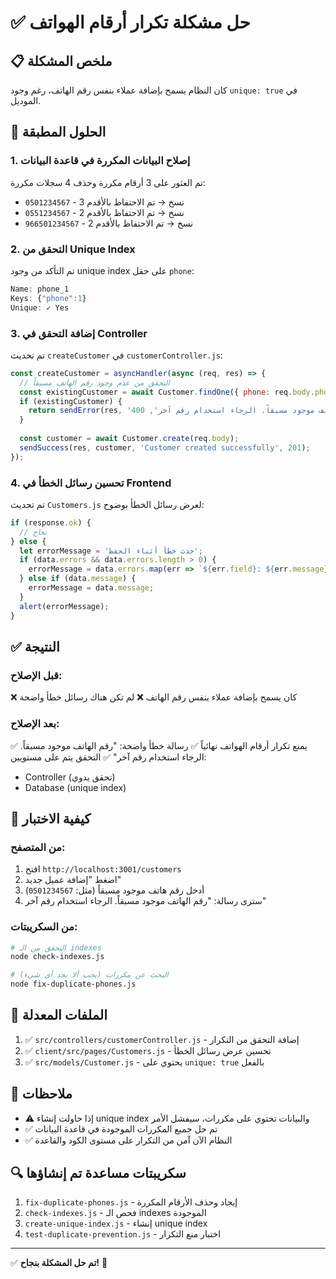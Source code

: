 # ✅ حل مشكلة تكرار أرقام الهواتف

## 📋 ملخص المشكلة
كان النظام يسمح بإضافة عملاء بنفس رقم الهاتف، رغم وجود `unique: true` في الموديل.

## 🔧 الحلول المطبقة

### 1. إصلاح البيانات المكررة في قاعدة البيانات
تم العثور على 3 أرقام مكررة وحذف 4 سجلات مكررة:
- `0501234567` - 3 نسخ → تم الاحتفاظ بالأقدم
- `0551234567` - 2 نسخ → تم الاحتفاظ بالأقدم  
- `966501234567` - 2 نسخ → تم الاحتفاظ بالأقدم

### 2. التحقق من Unique Index
تم التأكد من وجود unique index على حقل `phone`:
```javascript
Name: phone_1
Keys: {"phone":1}
Unique: ✓ Yes
```

### 3. إضافة التحقق في Controller
تم تحديث `createCustomer` في `customerController.js`:

```javascript
const createCustomer = asyncHandler(async (req, res) => {
  // التحقق من عدم وجود رقم الهاتف مسبقاً
  const existingCustomer = await Customer.findOne({ phone: req.body.phone });
  if (existingCustomer) {
    return sendError(res, 'رقم الهاتف موجود مسبقاً. الرجاء استخدام رقم آخر', 400);
  }
  
  const customer = await Customer.create(req.body);
  sendSuccess(res, customer, 'Customer created successfully', 201);
});
```

### 4. تحسين رسائل الخطأ في Frontend
تم تحديث `Customers.js` لعرض رسائل الخطأ بوضوح:

```javascript
if (response.ok) {
  // نجاح
} else {
  let errorMessage = 'حدث خطأ أثناء الحفظ';
  if (data.errors && data.errors.length > 0) {
    errorMessage = data.errors.map(err => `${err.field}: ${err.message}`).join('\n');
  } else if (data.message) {
    errorMessage = data.message;
  }
  alert(errorMessage);
}
```

## ✅ النتيجة

### قبل الإصلاح:
❌ كان يسمح بإضافة عملاء بنفس رقم الهاتف
❌ لم تكن هناك رسائل خطأ واضحة

### بعد الإصلاح:
✅ يمنع تكرار أرقام الهواتف نهائياً
✅ رسالة خطأ واضحة: "رقم الهاتف موجود مسبقاً. الرجاء استخدام رقم آخر"
✅ التحقق يتم على مستويين:
   - Controller (تحقق يدوي)
   - Database (unique index)

## 🧪 كيفية الاختبار

### من المتصفح:
1. افتح `http://localhost:3001/customers`
2. اضغط "إضافة عميل جديد"
3. أدخل رقم هاتف موجود مسبقاً (مثل: `0501234567`)
4. سترى رسالة: "رقم الهاتف موجود مسبقاً. الرجاء استخدام رقم آخر"

### من السكريبتات:
```bash
# التحقق من الـ indexes
node check-indexes.js

# البحث عن مكررات (يجب ألا يجد أي شيء)
node fix-duplicate-phones.js
```

## 📁 الملفات المعدلة

1. ✅ `src/controllers/customerController.js` - إضافة التحقق من التكرار
2. ✅ `client/src/pages/Customers.js` - تحسين عرض رسائل الخطأ
3. ✅ `src/models/Customer.js` - يحتوي على `unique: true` بالفعل

## 📝 ملاحظات

- ⚠️ إذا حاولت إنشاء unique index والبيانات تحتوي على مكررات، سيفشل الأمر
- ✅ تم حل جميع المكررات الموجودة في قاعدة البيانات
- ✅ النظام الآن آمن من التكرار على مستوى الكود والقاعدة

## 🔍 سكريبتات مساعدة تم إنشاؤها

1. `fix-duplicate-phones.js` - إيجاد وحذف الأرقام المكررة
2. `check-indexes.js` - فحص الـ indexes الموجودة
3. `create-unique-index.js` - إنشاء unique index
4. `test-duplicate-prevention.js` - اختبار منع التكرار

---

✅ **تم حل المشكلة بنجاح!** 🎉
